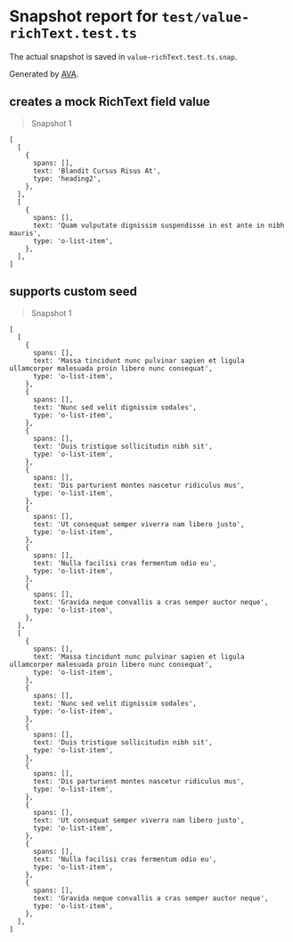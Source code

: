 # Snapshot report for `test/value-richText.test.ts`

The actual snapshot is saved in `value-richText.test.ts.snap`.

Generated by [AVA](https://avajs.dev).

## creates a mock RichText field value

> Snapshot 1

    [
      [
        {
          spans: [],
          text: 'Blandit Cursus Risus At',
          type: 'heading2',
        },
      ],
      [
        {
          spans: [],
          text: 'Quam vulputate dignissim suspendisse in est ante in nibh mauris',
          type: 'o-list-item',
        },
      ],
    ]

## supports custom seed

> Snapshot 1

    [
      [
        {
          spans: [],
          text: 'Massa tincidunt nunc pulvinar sapien et ligula ullamcorper malesuada proin libero nunc consequat',
          type: 'o-list-item',
        },
        {
          spans: [],
          text: 'Nunc sed velit dignissim sodales',
          type: 'o-list-item',
        },
        {
          spans: [],
          text: 'Duis tristique sollicitudin nibh sit',
          type: 'o-list-item',
        },
        {
          spans: [],
          text: 'Dis parturient montes nascetur ridiculus mus',
          type: 'o-list-item',
        },
        {
          spans: [],
          text: 'Ut consequat semper viverra nam libero justo',
          type: 'o-list-item',
        },
        {
          spans: [],
          text: 'Nulla facilisi cras fermentum odio eu',
          type: 'o-list-item',
        },
        {
          spans: [],
          text: 'Gravida neque convallis a cras semper auctor neque',
          type: 'o-list-item',
        },
      ],
      [
        {
          spans: [],
          text: 'Massa tincidunt nunc pulvinar sapien et ligula ullamcorper malesuada proin libero nunc consequat',
          type: 'o-list-item',
        },
        {
          spans: [],
          text: 'Nunc sed velit dignissim sodales',
          type: 'o-list-item',
        },
        {
          spans: [],
          text: 'Duis tristique sollicitudin nibh sit',
          type: 'o-list-item',
        },
        {
          spans: [],
          text: 'Dis parturient montes nascetur ridiculus mus',
          type: 'o-list-item',
        },
        {
          spans: [],
          text: 'Ut consequat semper viverra nam libero justo',
          type: 'o-list-item',
        },
        {
          spans: [],
          text: 'Nulla facilisi cras fermentum odio eu',
          type: 'o-list-item',
        },
        {
          spans: [],
          text: 'Gravida neque convallis a cras semper auctor neque',
          type: 'o-list-item',
        },
      ],
    ]
